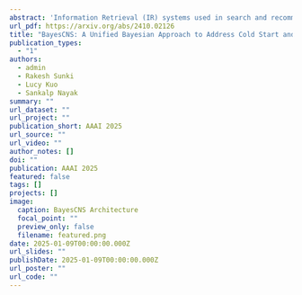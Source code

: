 ```yaml
---
abstract: 'Information Retrieval (IR) systems used in search and recommendation platforms frequently employ Learning-to-Rank (LTR) models to rank items in response to user queries. These models heavily rely on features derived from user interactions, such as clicks and engagement data. This dependence introduces cold start issues for items lacking user engagement and poses challenges in adapting to non-stationary shifts in user behavior over time. We address both challenges holistically as an online learning problem and propose BayesCNS, a Bayesian approach designed to handle cold start and non-stationary distribution shifts in search systems at scale. BayesCNS achieves this by estimating prior distributions for user-item interactions, which are continuously updated with new user interactions gathered online. This online learning procedure is guided by a ranker model, enabling efficient exploration of relevant items using contextual information provided by the ranker. We successfully deployed BayesCNS in a large-scale search system and demonstrated its efficacy through comprehensive offline and online experiments. Notably, an online A/B experiment showed a 10.60% increase in new item interactions and a 1.05% improvement in overall success metrics over the existing production baseline.'
url_pdf: https://arxiv.org/abs/2410.02126
title: "BayesCNS: A Unified Bayesian Approach to Address Cold Start and Non-Stationarity in Search Systems at Scale"
publication_types:
  - "1"
authors:
  - admin
  - Rakesh Sunki
  - Lucy Kuo
  - Sankalp Nayak
summary: ""
url_dataset: ""
url_project: ""
publication_short: AAAI 2025
url_source: ""
url_video: ""
author_notes: []
doi: ""
publication: AAAI 2025
featured: false
tags: []
projects: []
image:
  caption: BayesCNS Architecture
  focal_point: ""
  preview_only: false
  filename: featured.png
date: 2025-01-09T00:00:00.000Z
url_slides: ""
publishDate: 2025-01-09T00:00:00.000Z
url_poster: ""
url_code: ""
---
```


